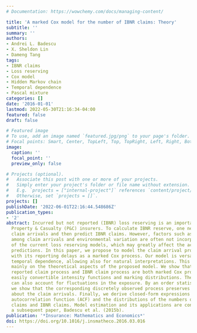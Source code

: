 ```yaml
---
# Documentation: https://wowchemy.com/docs/managing-content/

title: 'A marked Cox model for the number of IBNR claims: Theory'
subtitle: ''
summary: ''
authors:
- Andrei L. Badescu
- X. Sheldon Lin
- Dameng Tang
tags:
- IBNR claims
- Loss reserving
- Cox model
- Hidden Markov chain
- Temporal dependence
- Pascal mixture
categories: []
date: '2016-01-01'
lastmod: 2022-05-30T21:16:34-04:00
featured: false
draft: false

# Featured image
# To use, add an image named `featured.jpg/png` to your page's folder.
# Focal points: Smart, Center, TopLeft, Top, TopRight, Left, Right, BottomLeft, Bottom, BottomRight.
image:
  caption: ''
  focal_point: ''
  preview_only: false

# Projects (optional).
#   Associate this post with one or more of your projects.
#   Simply enter your project's folder or file name without extension.
#   E.g. `projects = ["internal-project"]` references `content/project/deep-learning/index.md`.
#   Otherwise, set `projects = []`.
projects: []
publishDate: '2022-06-01T22:16:44.548686Z'
publication_types:
- '2'
abstract: Incurred but not reported (IBNR) loss reserving is an important issue for
  Property & Casualty (P&C) insurers. To calculate IBNR reserve, one needs to model
  claim arrivals and then predict IBNR claims. However, factors such as temporal dependence
  among claim arrivals and environmental variation are often not incorporated in many
  of the current loss reserving models, which may greatly affect the accuracy of IBNR
  predictions. In this paper, we propose to model the claim arrival process together
  with its reporting delays as a marked Cox process. Our model is versatile in modeling
  temporal dependence, allowing also for natural interpretations. This paper focuses
  mainly on the theoretical aspects of the proposed model. We show that the associated
  reported claim process and IBNR claim process are both marked Cox processes with
  easily convertible intensity functions and marking distributions. The proposed model
  can also account for fluctuations in the exposure. By an order statistics property,
  we show that the corresponding discretely observed process preserves all the information
  about the claim arrivals. Finally, we derive closed-form expressions for both the
  autocorrelation function (ACF) and the distributions of the numbers of reported
  claims and IBNR claims. Model estimation and its applications are considered in
  a subsequent paper, Badescu et al. (2015b).
publication: '*Insurance: Mathematics and Economics*'
doi: https://doi.org/10.1016/j.insmatheco.2016.03.016
---
```

